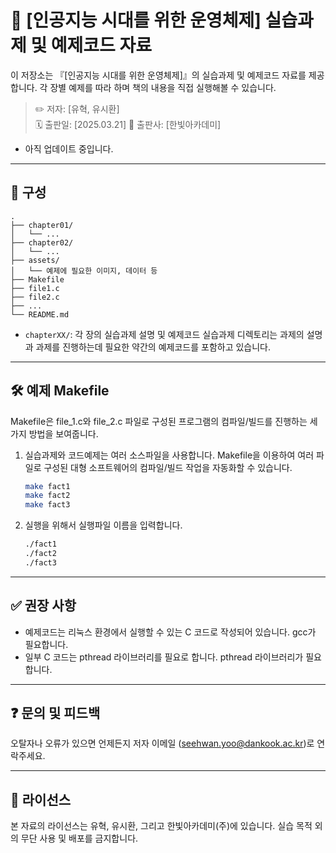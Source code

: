 # 📘 [인공지능 시대를 위한 운영체제] 실습과제 및 예제코드 자료

이 저장소는 『[인공지능 시대를 위한 운영체제]』의 실습과제 및 예제코드 자료를 제공합니다.
각 장별 예제를 따라 하며 책의 내용을 직접 실행해볼 수 있습니다.

> ✏️ 저자: [유혁, 유시환]  
> 🗓️ 출판일: [2025.03.21]
> 🏢 출판사: [한빛아카데미]

- 아직 업데이트 중입니다.

---

## 📂 구성

```text
.
├── chapter01/
│   └── ...
├── chapter02/
│   └── ...
├── assets/
│   └── 예제에 필요한 이미지, 데이터 등
├── Makefile
├── file1.c
├── file2.c
├── ...
└── README.md
```

- `chapterXX/`: 각 장의 실습과제 설명 및 예제코드
실습과제 디렉토리는 과제의 설명과 과제를 진행하는데 필요한 약간의 예제코드를 포함하고 있습니다.

---

## 🛠️ 예제 Makefile

Makefile은 file_1.c와 file_2.c 파일로 구성된 프로그램의 컴파일/빌드를 진행하는 세 가지 방법을 보여줍니다.

1. 실습과제와 코드예제는 여러 소스파일을 사용합니다. Makefile을 이용하여 여러 파일로 구성된 대형 소프트웨어의 컴파일/빌드 작업을 자동화할 수 있습니다.

    ```bash
    make fact1
    make fact2
    make fact3
    ```

2. 실행을 위해서 실행파일 이름을 입력합니다.

    ```bash
    ./fact1
    ./fact2
    ./fact3
    ```

---

## ✅ 권장 사항

- 예제코드는 리눅스 환경에서 실행할 수 있는 C 코드로 작성되어 있습니다. gcc가 필요합니다.
- 일부 C 코드는 pthread 라이브러리를 필요로 합니다. pthread 라이브러리가 필요합니다.

---

## ❓ 문의 및 피드백

오탈자나 오류가 있으면 언제든지 저자 이메일 ([seehwan.yoo@dankook.ac.kr](mailto:seehwan.yoo@dankook.ac.kr))로 연락주세요.

---

## 📜 라이선스

본 자료의 라이선스는 유혁, 유시환, 그리고 한빛아카데미(주)에 있습니다. 실습 목적 외의 무단 사용 및 배포를 금지합니다.

